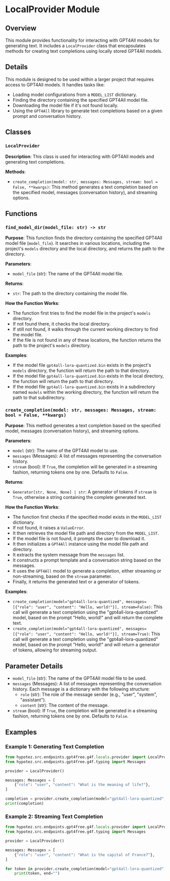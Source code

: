 # LocalProvider Module

## Overview

This module provides functionality for interacting with GPT4All models for generating text. It includes a `LocalProvider` class that encapsulates methods for creating text completions using locally stored GPT4All models.

## Details

This module is designed to be used within a larger project that requires access to GPT4All models. It handles tasks like:

- Loading model configurations from a `MODEL_LIST` dictionary.
- Finding the directory containing the specified GPT4All model file.
- Downloading the model file if it's not found locally.
- Using the `GPT4All` library to generate text completions based on a given prompt and conversation history.

## Classes

### `LocalProvider`

**Description**: This class is used for interacting with GPT4All models and generating text completions.

**Methods**:

- `create_completion(model: str, messages: Messages, stream: bool = False, **kwargs)`: This method generates a text completion based on the specified model, messages (conversation history), and streaming options.

## Functions

### `find_model_dir(model_file: str) -> str`

**Purpose**: This function finds the directory containing the specified GPT4All model file (`model_file`). It searches in various locations, including the project's `models` directory and the local directory, and returns the path to the directory.

**Parameters**:

- `model_file` (str): The name of the GPT4All model file.

**Returns**:

- `str`: The path to the directory containing the model file.

**How the Function Works**:

- The function first tries to find the model file in the project's `models` directory.
- If not found there, it checks the local directory.
- If still not found, it walks through the current working directory to find the model file.
- If the file is not found in any of these locations, the function returns the path to the project's `models` directory.

**Examples**:

- If the model file `gpt4all-lora-quantized.bin` exists in the project's `models` directory, the function will return the path to that directory.
- If the model file `gpt4all-lora-quantized.bin` exists in the local directory, the function will return the path to that directory.
- If the model file `gpt4all-lora-quantized.bin` exists in a subdirectory named `models` within the working directory, the function will return the path to that subdirectory.

### `create_completion(model: str, messages: Messages, stream: bool = False, **kwargs)`

**Purpose**: This method generates a text completion based on the specified model, messages (conversation history), and streaming options.

**Parameters**:

- `model` (str): The name of the GPT4All model to use.
- `messages` (Messages): A list of messages representing the conversation history.
- `stream` (bool): If `True`, the completion will be generated in a streaming fashion, returning tokens one by one. Defaults to `False`.

**Returns**:

- `Generator[str, None, None] | str`: A generator of tokens if `stream` is `True`, otherwise a string containing the complete generated text.

**How the Function Works**:

- The function first checks if the specified model exists in the `MODEL_LIST` dictionary.
- If not found, it raises a `ValueError`.
- It then retrieves the model file path and directory from the `MODEL_LIST`.
- If the model file is not found, it prompts the user to download it.
- It then initializes a `GPT4All` instance using the model file path and directory.
- It extracts the system message from the `messages` list.
- It constructs a prompt template and a conversation string based on the messages.
- It uses the `GPT4All` model to generate a completion, either streaming or non-streaming, based on the `stream` parameter.
- Finally, it returns the generated text or a generator of tokens.

**Examples**:

- `create_completion(model="gpt4all-lora-quantized", messages=[{"role": "user", "content": "Hello, world!"}], stream=False)`: This call will generate a text completion using the "gpt4all-lora-quantized" model, based on the prompt "Hello, world!" and will return the complete text.
- `create_completion(model="gpt4all-lora-quantized", messages=[{"role": "user", "content": "Hello, world!"}], stream=True)`: This call will generate a text completion using the "gpt4all-lora-quantized" model, based on the prompt "Hello, world!" and will return a generator of tokens, allowing for streaming output.

## Parameter Details

- `model_file` (str): The name of the GPT4All model file to be used.
- `messages` (Messages): A list of messages representing the conversation history. Each message is a dictionary with the following structure:
    - `role` (str): The role of the message sender (e.g., "user", "system", "assistant").
    - `content` (str): The content of the message.
- `stream` (bool): If `True`, the completion will be generated in a streaming fashion, returning tokens one by one. Defaults to `False`.

## Examples

### Example 1: Generating Text Completion

```python
from hypotez.src.endpoints.gpt4free.g4f.locals.provider import LocalProvider
from hypotez.src.endpoints.gpt4free.g4f.typing import Messages

provider = LocalProvider()

messages: Messages = [
    {"role": "user", "content": "What is the meaning of life?"},
]

completion = provider.create_completion(model="gpt4all-lora-quantized", messages=messages, stream=False)
print(completion)
```

### Example 2: Streaming Text Completion

```python
from hypotez.src.endpoints.gpt4free.g4f.locals.provider import LocalProvider
from hypotez.src.endpoints.gpt4free.g4f.typing import Messages

provider = LocalProvider()

messages: Messages = [
    {"role": "user", "content": "What is the capital of France?"},
]

for token in provider.create_completion(model="gpt4all-lora-quantized", messages=messages, stream=True):
    print(token, end="")
```